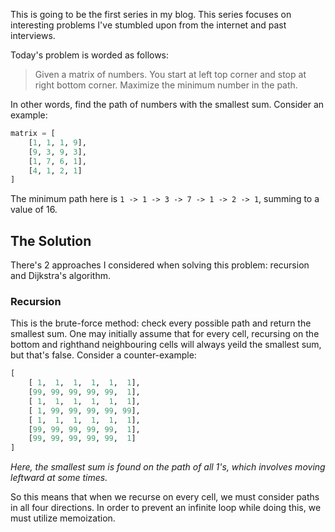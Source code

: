 This is going to be the first series in my blog. This series focuses on interesting problems I've stumbled upon from the internet and past interviews.

Today's problem is worded as follows:
> Given a matrix of numbers. You start at left top corner and stop at right bottom corner. Maximize the minimum number in the path.

In other words, find the path of numbers with the smallest sum. Consider an example:
```python
matrix = [
    [1, 1, 1, 9],
    [9, 3, 9, 3],
    [1, 7, 6, 1],
    [4, 1, 2, 1]
]
```

The minimum path here is `1 -> 1 -> 3 -> 7 -> 1 -> 2 -> 1`, summing to a value of 16.

## The Solution
There's 2 approaches I considered when solving this problem: recursion and Dijkstra's algorithm.

### Recursion
This is the brute-force method: check every possible path and return the smallest sum. One may initially assume that for every cell, recursing on the bottom and righthand neighbouring cells will always yeild the smallest sum, but that's false. Consider a counter-example:
```python
[
    [ 1,  1,  1,  1,  1,  1],
    [99, 99, 99, 99, 99,  1],
    [ 1,  1,  1,  1,  1,  1],
    [ 1, 99, 99, 99, 99, 99],
    [ 1,  1,  1,  1,  1,  1],
    [99, 99, 99, 99, 99,  1],
    [99, 99, 99, 99, 99,  1]
]
```
*Here, the smallest sum is found on the path of all 1's, which involves moving leftward at some times.*

So this means that when we recurse on every cell, we must consider paths in all four directions. In order to prevent an infinite loop while doing this, we must utilize memoization.